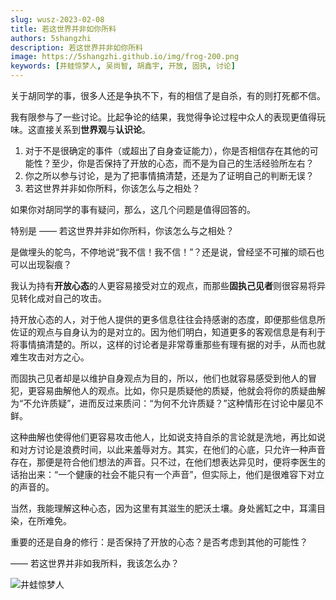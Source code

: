 ```yaml
---
slug: wusz-2023-02-08
title: 若这世界并非如你所料
authors: 5shangzhi
description: 若这世界并非如你所料
image: https://5shangzhi.github.io/img/frog-200.png
keywords: [井蛙惊梦人, 吴尚智, 胡鑫宇, 开放, 固执, 讨论]
---
```


关于胡同学的事，很多人还是争执不下，有的相信了是自杀，有的则打死都不信。

我有限参与了一些讨论。比起争论的结果，我觉得争论过程中众人的表现更值得玩味。这直接关系到**世界观**与**认识论**。

1. 对于不是很确定的事件（或超出了自身查证能力），你是否相信存在其他的可能性？至少，你是否保持了开放的心态，而不是为自己的生活经验所左右？
2. 你之所以参与讨论，是为了把事情搞清楚，还是为了证明自己的判断无误？
3. 若这世界并非如你所料，你该怎么与之相处？

如果你对胡同学的事有疑问，那么，这几个问题是值得回答的。

特别是 —— 若这世界并非如你所料，你该怎么与之相处？

是做埋头的鸵鸟，不停地说“我不信！我不信！”？还是说，曾经坚不可摧的顽石也可以出现裂痕？

我认为持有**开放心态**的人更容易接受对立的观点，而那些**固执己见者**则很容易将异见转化成对自己的攻击。

持开放心态的人，对于他人提供的更多信息往往会持感谢的态度，即便那些信息所佐证的观点与自身认为的是对立的。因为他们明白，知道更多的客观信息是有利于将事情搞清楚的。所以，这样的讨论者是非常尊重那些有理有据的对手，从而也就难生攻击对方之心。

而固执己见者却是以维护自身观点为目的，所以，他们也就容易感受到他人的冒犯，更容易曲解他人的观点。比如，你只是质疑他的质疑，他就会将你的质疑曲解为“不允许质疑”，进而反过来质问：“为何不允许质疑？”这种情形在讨论中屡见不鲜。

这种曲解也使得他们更容易攻击他人，比如说支持自杀的言论就是洗地，再比如说和对方讨论是浪费时间，以此来羞辱对方。其实，在他们的心底，只允许一种声音存在，那便是符合他们想法的声音。只不过，在他们想表达异见时，便将李医生的话抬出来：“一个健康的社会不能只有一个声音”，但实际上，他们是很难容下对立的声音的。

当然，我能理解这种心态，因为这里有其滋生的肥沃土壤。身处酱缸之中，耳濡目染，在所难免。

重要的还是自身的修行：是否保持了开放的心态？是否考虑到其他的可能性？

—— 若这世界并非如我所料，我该怎么办？

![井蛙惊梦人](https://5shangzhi.github.io/img/frog.jpeg)
